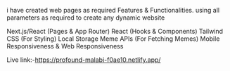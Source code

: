 
i have created web pages as required Features & Functionalities.
using all parameters as required to create any dynamic website

Next.js/React (Pages & App Router)
React (Hooks & Components)
Tailwind CSS (For Styling)
Local Storage 
Meme APIs (For Fetching Memes)
Mobile Responsiveness & Web Responsiveness 

Live link:-https://profound-malabi-f0ae10.netlify.app/

